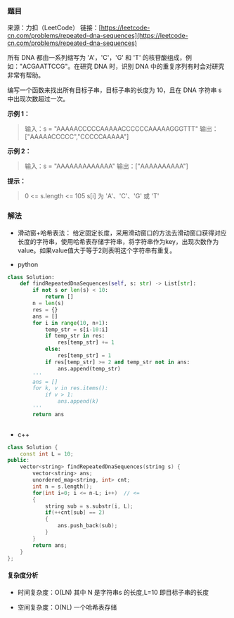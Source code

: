 ### 题目
来源：力扣（LeetCode）
链接：[https://leetcode-cn.com/problems/repeated-dna-sequences](https://leetcode-cn.com/problems/repeated-dna-sequences)

所有 DNA 都由一系列缩写为 'A'，'C'，'G' 和 'T' 的核苷酸组成，例如："ACGAATTCCG"。在研究 DNA 时，识别 DNA 中的重复序列有时会对研究非常有帮助。

编写一个函数来找出所有目标子串，目标子串的长度为 10，且在 DNA 字符串 s 中出现次数超过一次。



**示例 1：**
>输入：s = "AAAAACCCCCAAAAACCCCCCAAAAAGGGTTT"
>输出：["AAAAACCCCC","CCCCCAAAAA"]

**示例 2：**
> 输入：s = "AAAAAAAAAAAAA"
> 输出：["AAAAAAAAAA"]


**提示：**
> 0 <= s.length <= 105
> s[i] 为 'A'、'C'、'G' 或 'T'



### 解法
* 滑动窗+哈希表法： 给定固定长度，采用滑动窗口的方法去滑动窗口获得对应长度的字符串，使用哈希表存储字符串，将字符串作为key，出现次数作为value。如果value值大于等于2则表明这个字符串有重复。 

* python
```python
class Solution:
    def findRepeatedDnaSequences(self, s: str) -> List[str]:
        if not s or len(s) < 10:
            return []
        n = len(s)
        res = {}
        ans = []
        for i in range(10, n+1):
            temp_str = s[i-10:i]
            if temp_str in res:
                res[temp_str] += 1
            else:
                res[temp_str] = 1
            if res[temp_str] >= 2 and temp_str not in ans:
                ans.append(temp_str)
        '''
        ans = []
        for k, v in res.items():
            if v > 1:
                ans.append(k)
        '''
        return ans
        
```

* c++
```c++
class Solution {
    const int L = 10;
public:
    vector<string> findRepeatedDnaSequences(string s) {
        vector<string> ans;
        unordered_map<string, int> cnt;
        int n = s.length();
        for(int i=0; i <= n-L; i++)  // <=
        {
            string sub = s.substr(i, L);
            if(++cnt[sub] == 2)
            {
                ans.push_back(sub);
            }
        }
        return ans;
    }
};
```
#### 复杂度分析

* 时间复杂度：O(LN) 其中 N 是字符串s 的长度,L=10 即目标子串的长度

* 空间复杂度：O(NL) 一个哈希表存储